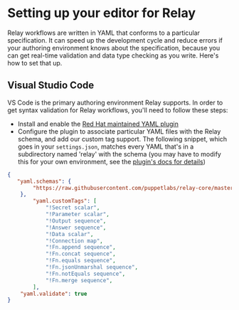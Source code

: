 # Setting up your editor for Relay

Relay workflows are written in YAML that conforms to a particular specification. It can speed up the development cycle and reduce errors if your authoring environment knows about the specification, because you can get real-time validation and data type checking as you write. Here's how to set that up.

## Visual Studio Code

VS Code is the primary authoring environment Relay supports. In order to get syntax validation for Relay workflows, you'll need to follow these steps:

* Install and enable the [Red Hat maintained YAML plugin](https://marketplace.visualstudio.com/items?itemName=redhat.vscode-yaml)
* Configure the plugin to associate particular YAML files with the Relay schema, and add our custom tag support. The following snippet, which goes in your `settings.json`, matches every YAML that's in a subdirectory named 'relay' with the schema (you may have to modify this for your own environment, see the [plugin's docs for details](https://github.com/redhat-developer/vscode-yaml#associating-a-schema-to-a-glob-pattern-via-yamlschemas))

```json
{
   "yaml.schemas": {
        "https://raw.githubusercontent.com/puppetlabs/relay-core/master/pkg/workflow/asset/data/schemas/v1/Workflow.json": ["relay*/*.yaml"]
    },
        "yaml.customTags": [
            "!Secret scalar",
            "!Parameter scalar",
            "!Output sequence",
            "!Answer sequence",
            "!Data scalar",
            "!Connection map",
            "!Fn.append sequence",
            "!Fn.concat sequence",
            "!Fn.equals sequence",
            "!Fn.jsonUnmarshal sequence",
            "!Fn.notEquals sequence",
            "!Fn.merge sequence",
        ],
    "yaml.validate": true
}
